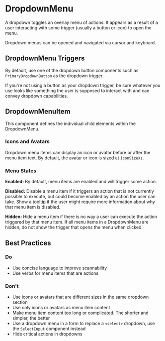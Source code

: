 # DropdownMenu

A dropdown toggles an overlay menu of actions. It appears as a result of a user interacting with some trigger (usually a button or icon) to open the menu.

Dropdown menus can be opened and navigated via cursor and keyboard.

## DropdownMenu Triggers

By default, use one of the dropdown button components such as `PrimaryDropdownButton` as the dropdown trigger.

If you're not using a button as your dropdown trigger, be sure whatever you use looks like something the user is supposed to interact with and can convey dropdown capabilities.

## DropdownMenuItem

This component defines the individual child elements within the DropdownMenu.

### Icons and Avatars

Dropdown menu items can display an icon or avatar before or after the menu item text. By default, the avatar or icon is sized at `iconSizeXs`.

### Menu States

**Enabled:** By default, menu items are enabled and will trigger some action.

**Disabled:** Disable a menu item if it triggers an action that is not currently possible to execute, but could become enabled by an action the user can take. Show a tooltip if the user might require more information about why that menu item is disabled.

**Hidden:** Hide a menu item if there is no way a user can execute the action triggered by that menu item. If all menu items in a DropdownMenu are hidden, do not show the trigger that opens the menu when clicked.

## Best Practices

### Do

- Use concise language to improve scannability
- Use verbs for menu items that are actions

### Don't

- Use icons or avatars that are different sizes in the same dropdown section
- Use only icons or avatars as menu item content
- Make menu item content too long or complicated. The shorter and simpler, the better
- Use a dropdown menu in a form to replace a `<select>` dropdown, use the `SelectInput` component instead
- Hide critical actions in dropdowns
